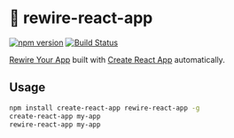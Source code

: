 # 🤖 rewire-react-app

[![npm version](https://badge.fury.io/js/rewire-react-app.svg)](https://badge.fury.io/js/rewire-react-app) [![Build Status](https://travis-ci.org/halfzebra/rewire-react-app.svg?branch=master)](https://travis-ci.org/halfzebra/rewire-react-app)

[Rewire Your App](https://github.com/timarney/react-app-rewired) built with [Create React App](https://github.com/facebook/create-react-app) automatically.

## Usage

```bash
npm install create-react-app rewire-react-app -g
create-react-app my-app
rewire-react-app my-app
```